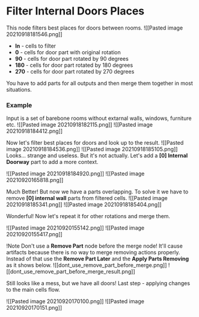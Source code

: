 # Filter Internal Doors Places
This node filters best places for doors between rooms.
![[Pasted image 20210918181546.png]]

- **In** - cells to filter
- **0** - cells for door part with original rotation
- **90** - cells for door part rotated by 90 degrees
- **180** - cells for door part rotated by 180 degrees
- **270** - cells for door part rotated by 270 degrees

You have to add parts for all outputs and then merge them together in most situations.

### Example
Input is a set of barebone rooms without extarnal walls, windows, furniture etc.
![[Pasted image 20210918182115.png]]
![[Pasted image 20210918184412.png]]

Now let's filter best places for doors and look up to the result.
![[Pasted image 20210918184536.png]]
![[Pasted image 20210918185105.png]]
Looks... strange and useless. 
But it's not actually.
Let's add a **[0] Internal Doorway** part to add a more context.

![[Pasted image 20210918184920.png]]
![[Pasted image 20210920165818.png]]

Much Better! But now we have a parts overlapping.
To solve it we have to remove **[0] internal wall** parts from filtered cells. 
![[Pasted image 20210918185341.png]]
![[Pasted image 20210918185404.png]]

Wonderful! 
Now let's repeat it for other rotations and merge them.

![[Pasted image 20210920155142.png]]
![[Pasted image 20210920155417.png]]

!Note Don't use a **Remove Part** node before the merge node!
It'll cause artifacts because there is no way to merge removing actions properly.
Instead of that use the **Remove Part Later** and the **Apply Parts Removing** as it shows below.
![[dont_use_remove_part_before_merge.png]]
![[dont_use_remove_part_before_merge_result.png]]

Still looks like a mess, but we have all doors!
Last step - applying changes to the main cells flow.

![[Pasted image 20210920170100.png]]
![[Pasted image 20210920170151.png]]